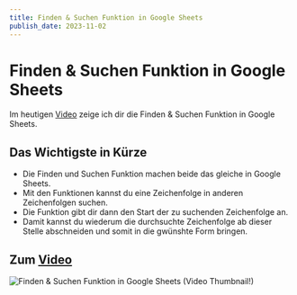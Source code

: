 ```yaml
---
title: Finden & Suchen Funktion in Google Sheets
publish_date: 2023-11-02
---
```


# Finden & Suchen Funktion in Google Sheets

Im heutigen [Video](https://youtu.be/YDSbeSRsWRk) zeige ich dir die Finden & Suchen Funktion in Google Sheets. 

## Das Wichtigste in Kürze

- Die Finden und Suchen Funktion machen beide das gleiche in Google Sheets.
- Mit den Funktionen kannst du eine Zeichenfolge in anderen Zeichenfolgen suchen.
- Die Funktion gibt dir dann den Start der zu suchenden Zeichenfolge an.
- Damit kannst du wiederum die durchsuchte Zeichenfolge ab dieser Stelle abschneiden und somit in die gwünshte Form bringen.

## Zum [Video](https://youtu.be/YDSbeSRsWRk)

![Finden & Suchen Funktion in Google Sheets (Video Thumbnail!)](../../thumbnails/Fertig525.jpg "Finden & Suchen Funktion in Google Sheets (Video Thumbnail!)")